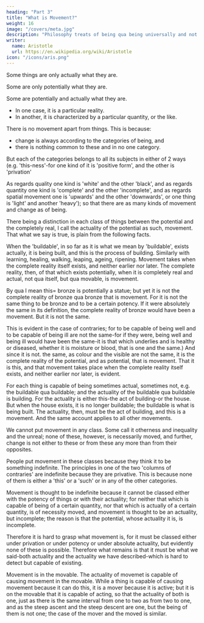 ```yaml
---
heading: "Part 3"
title: "What is Movement?"
weight: 16
image: "/covers/meta.jpg"
description: "Philosophy treats of being qua being universally and not in respect of a part of it, and 'being' has many senses and is not used in one only"
writer:
  name: Aristotle 
  url: https://en.wikipedia.org/wiki/Aristotle
icon: "/icons/aris.png"
---
```



Some things are only actually what they are. 

Some are only potentially what they are. 

Some are potentially and actually what they are. 
- In one case, it is a particular reality.
- In another, it is characterized by a particular quantity, or the like. 

There is no movement apart from things. This is because:
- change is always according to the categories of being, and
- there is nothing common to these and in no one category. 

But each of the categories belongs to all its subjects in either of 2 ways (e.g. 'this-ness'-for one kind of it is 'positive form', and the other is 'privation'

As regards quality one kind is 'white' and the other 'black', and as regards quantity one kind is 'complete' and the other 'incomplete', and as regards spatial movement one is 'upwards' and the other 'downwards', or one thing is 'light' and another 'heavy'); so that there are as many kinds of movement and change as of being. 

There being a distinction in each class of things between the potential and the completely real, I call the actuality of the potential as such, movement. That what we say is true, is plain from the following facts. 

When the 'buildable', in so far as it is what we mean by 'buildable', exists actually, it is being built, and this is the process of building. Similarly with learning, healing, walking, leaping, ageing, ripening. Movement takes when the complete reality itself exists, and neither earlier nor later. The complete reality, then, of that which exists potentially, when it is completely real and actual, not qua itself, but qua movable, is movement. 

By qua I mean this= bronze is potentially a statue; but yet it is not the complete reality of bronze qua bronze that is movement. For it is not the same thing to be bronze and to be a certain potency. If it were absolutely the same in its definition, the complete reality of bronze would have been a movement. But it is not the same. 

This is evident in the case of contraries; for to be capable of being well and to be capable of being ill are not the same-for if they were, being well and being ill would have been the same-it is that which underlies and is healthy or diseased, whether it is moisture or blood, that is one and the same.) And since it is not. the same, as colour and the visible are not the same, it is the complete reality of the potential, and as potential, that is movement. That it is this, and that movement takes place when the complete reality itself exists, and neither earlier nor later, is evident. 

For each thing is capable of being sometimes actual, sometimes not, e.g. the buildable qua buildable; and the actuality of the buildable qua buildable is building. For the actuality is either this-the act of building-or the house. But when the house exists, it is no longer buildable; the buildable is what is being built. The actuality, then, must be the act of building, and this is a movement. And the same account applies to all other movements.

<!-- "That what we have said is right is evident from what all others say about movement, and from the fact that it is not easy to define it otherwise. For firstly  -->

We cannot put movement in any class. Some call it otherness and inequality and the unreal; none of these, however, is necessarily moved, and further, change is not either to these or from these any more than from their opposites. 

People put movement in these classes because they think it to be something indefinite. The principles in one of the two 'columns of contraries' are indefinite because they are privative. This is because none of them is either a 'this' or a 'such' or in any of the other categories. 

Movement is thought to be indefinite because it cannot be classed either with the potency of things or with their actuality; for neither that which is capable of being of a certain quantity, nor that which is actually of a certain quantity, is of necessity moved, and movement is thought to be an actuality, but incomplete; the reason is that the potential, whose actuality it is, is incomplete. 

Therefore it is hard to grasp what movement is, for it must be classed either under privation or under potency or under absolute actuality, but evidently none of these is possible. Therefore what remains is that it must be what we said-both actuality and the actuality we have described-which is hard to detect but capable of existing.

Movement is in the movable. The actuality of movemet is capable of causing movement in the movable. While a thing is capable of causing movement because it can do this, it is a mover because it is active; but it is on the movable that it is capable of acting, so that the actuality of both is one, just as there is the same interval from one to two as from two to one, and as the steep ascent and the steep descent are one, but the being of them is not one; the case of the mover and the moved is similar.
